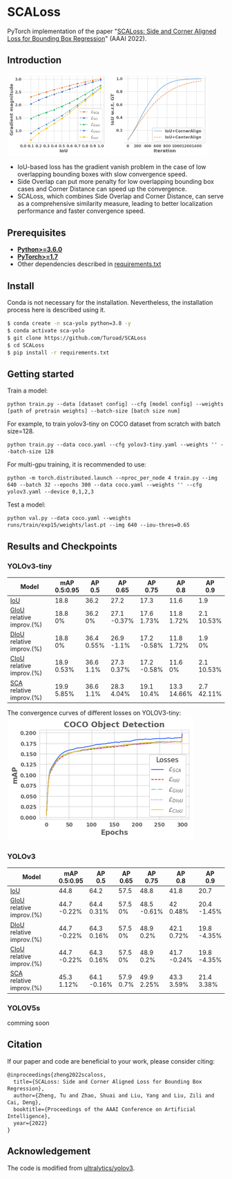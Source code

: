 # SCALoss
PyTorch implementation of the paper "[SCALoss: Side and Corner Aligned Loss for Bounding Box Regression](https://arxiv.org/abs/2104.00462)" (AAAI 2022).


## Introduction


<p align="left">
  <img src=".github/losses_grad_magnitude.png" width="230" title="losses grad">
  <img src=".github/corner_center_comp.png" width="230" alt="corner_center_comp">
</p>

- IoU-based loss has the gradient vanish problem in the case of low overlapping bounding boxes with slow convergence speed.
- Side Overlap can put more penalty for low overlapping bounding box cases and Corner Distance can speed up the convergence.
- SCALoss, which combines Side Overlap and Corner Distance, can serve as a comprehensive similarity measure, leading to better localization performance and faster convergence speed.


## Prerequisites
- [**Python>=3.6.0**](https://www.python.org/)
- [**PyTorch>=1.7**](https://pytorch.org/get-started/locally/)
- Other dependencies described in [requirements.txt](https://github.com/Turoad/SCA-YOLO/blob/master/requirements.txt)

## Install
Conda is not necessary for the installation.
Nevertheless, the installation process here is described using it.
```bash
$ conda create -n sca-yolo python=3.8 -y
$ conda activate sca-yolo
$ git clone https://github.com/Turoad/SCALoss
$ cd SCALoss
$ pip install -r requirements.txt
```

## Getting started
Train a model:
```
python train.py --data [dataset config] --cfg [model config] --weights [path of pretrain weights] --batch-size [batch size num]
```
For example, to train yolov3-tiny on COCO dataset from scratch with batch size=128.
```
python train.py --data coco.yaml --cfg yolov3-tiny.yaml --weights '' --batch-size 128
```
For multi-gpu training, it is recommended to use:
```
python -m torch.distributed.launch --nproc_per_node 4 train.py --img 640 --batch 32 --epochs 300 --data coco.yaml --weights '' --cfg yolov3.yaml --device 0,1,2,3
```

Test a model:
```
python val.py --data coco.yaml --weights runs/train/exp15/weights/last.pt --img 640 --iou-thres=0.65
```

## Results and Checkpoints
<!-- LIoU 
LGIoU 
relative improv.(%) 0% 0% -0.37% 1.73% 1.72% 10.53%
LDIoU 18.8 36.4 26.9 17.2 11.8 1.9
relative improv.(%) 0% 0.55% -1.1% -0.58% 1.72% 0%
LCIoU 18.9 36.6 27.3 17.2 11.6 2.1
relative improv.(%) 0.53% 1.1% 0.37% -0.58% 0% 10.53%
LSCA 19.9 36.6 28.3 19.1 13.3 2.7
relative improv.(%) 5.85% 1.1% 4.04% 10.4% 14.66% 42.11% -->
### YOLOv3-tiny
[assets]: https://github.com/turoad/SCALoss/releases

|Model |mAP<br>0.5:0.95 |AP<br>0.5 | AP<br>0.65 | AP<br>0.75| AP<br>0.8| AP<br>0.9
|---                    |---    |---    |---    |---    |---    |---    
[IoU][assets]|18.8|36.2|27.2|17.3|11.6|1.9
[GIoU][assets]<br>relative improv.(%) | 18.8<br>0% | 36.2<br>0% | 27.1<br>-0.37% | 17.6<br>1.73% | 11.8<br>1.72% | 2.1<br>10.53%
[DIoU][assets]<br>relative improv.(%) | 18.8<br>0% | 36.4<br>0.55% | 26.9<br>-1.1% | 17.2<br>-0.58% | 11.8<br>1.72% | 1.9<br>0%
[CIoU][assets]<br>relative improv.(%) | 18.9<br>0.53% | 36.6<br>1.1% | 27.3<br>0.37% | 17.2<br>-0.58% | 11.6<br>0% | 2.1<br>10.53%
[SCA][assets]<br>relative improv.(%) | 19.9<br>5.85% | 36.6<br>1.1% | 28.3<br>4.04% | 19.1<br>10.4% | 13.3<br>14.66% | 2.7<br>42.11%

The convergence curves of different losses on YOLOV3-tiny:
![converge curve](.github/yolo-tiny_epoch-mAP.png)

### YOLOv3

|Model |mAP<br>0.5:0.95 |AP<br>0.5 | AP<br>0.65 | AP<br>0.75| AP<br>0.8| AP<br>0.9
|---                    |---    |---    |---    |---    |---    |---    
[IoU][assets]|44.8|64.2|57.5|48.8|41.8|20.7
[GIoU][assets]<br>relative improv.(%) | 44.7<br>-0.22% | 64.4<br>0.31% | 57.5<br>0% | 48.5<br>-0.61% | 42<br>0.48% | 20.4<br>-1.45%
[DIoU][assets]<br>relative improv.(%) | 44.7<br>-0.22% | 64.3<br>0.16% | 57.5<br>0% | 48.9<br>0.2% | 42.1<br>0.72% | 19.8<br>-4.35%
[CIoU][assets]<br>relative improv.(%) | 44.7<br>-0.22% | 64.3<br>0.16% | 57.5<br>0% | 48.9<br>0.2% | 41.7<br>-0.24% | 19.8<br>-4.35%
[SCA][assets]<br>relative improv.(%) | 45.3<br>1.12% | 64.1<br>-0.16% | 57.9<br>0.7% | 49.9<br>2.25% | 43.3<br>3.59% | 21.4<br>3.38%

### YOLOV5s
comming soon

## Citation
If our paper and code are beneficial to your work, please consider citing:
```
@inproceedings{zheng2022scaloss,
  title={SCALoss: Side and Corner Aligned Loss for Bounding Box Regression},
  author={Zheng, Tu and Zhao, Shuai and Liu, Yang and Liu, Zili and Cai, Deng},
  booktitle={Proceedings of the AAAI Conference on Artificial Intelligence},
  year={2022}
}
```

## Acknowledgement
The code is modified from [ultralytics/yolov3](https://github.com/ultralytics/yolov3).
